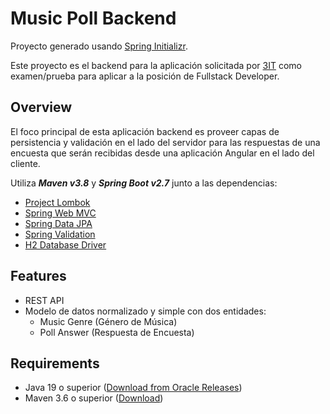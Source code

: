 # Music Poll Backend
Proyecto generado usando [Spring Initializr](https://start.spring.io/).

Este proyecto es el backend para la aplicación solicitada por [3IT](https://www.3it.cl/) como examen/prueba para aplicar a la posición de Fullstack Developer.

## Overview
El foco principal de esta aplicación backend es proveer capas de persistencia y validación en el lado del servidor para las respuestas de una encuesta que serán recibidas desde una aplicación Angular en el lado del cliente.

Utiliza ***Maven v3.8*** y ***Spring Boot v2.7*** junto a las dependencias:
- [Project Lombok](https://projectlombok.org/)
- [Spring Web MVC](https://docs.spring.io/spring-framework/docs/current/reference/html/web.html)
- [Spring Data JPA](https://spring.io/projects/spring-data-jpa)
- [Spring Validation](https://docs.spring.io/spring-framework/docs/current/reference/html/core.html#validation)
- [H2 Database Driver](https://h2database.com/html/main.html)

## Features
- REST API
- Modelo de datos normalizado y simple con dos entidades:
  - Music Genre (Género de Música)
  - Poll Answer (Respuesta de Encuesta)

## Requirements
- Java 19 o superior ([Download from Oracle Releases](https://jdk.java.net/19/))
- Maven 3.6 o superior ([Download](https://maven.apache.org/download.cgi))